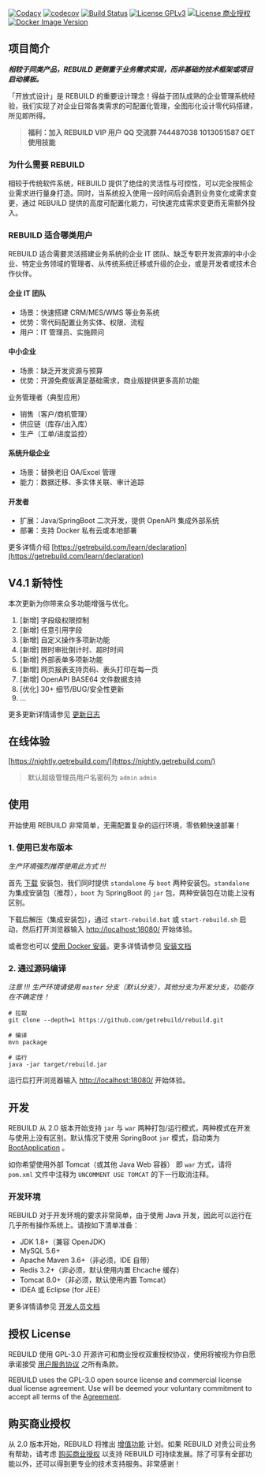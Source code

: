 [![Codacy](https://api.codacy.com/project/badge/Grade/599a0a3e46f84e6bbc29e8fbe4632860)](https://www.codacy.com/app/getrebuild/rebuild)
[![codecov](https://codecov.io/gh/getrebuild/rebuild/branch/master/graph/badge.svg)](https://codecov.io/gh/getrebuild/rebuild)
[![Build Status](https://travis-ci.com/getrebuild/rebuild.svg?branch=master)](https://travis-ci.com/getrebuild/rebuild)
[![License GPLv3](https://img.shields.io/github/license/getrebuild/rebuild.svg)](https://getrebuild.com/legal/service-terms)
[![License 商业授权](https://img.shields.io/badge/license-%E5%95%86%E4%B8%9A%E6%8E%88%E6%9D%83-red.svg)](https://getrebuild.com/legal/service-terms)
[![Docker Image Version](https://img.shields.io/docker/v/getrebuild/rebuild?label=Docker%20Image)](https://www.getrebuild.com/learn/install-use-docker)

## 项目简介

**_相较于同类产品，REBUILD 更侧重于业务需求实现，而非基础的技术框架或项目启动模板。_**

「开放式设计」是 REBUILD 的重要设计理念！得益于团队成熟的企业管理系统经验，我们实现了对企业日常各类需求的可配置化管理，全图形化设计零代码搭建，所见即所得。

> **福利：加入 REBUILD VIP 用户 QQ 交流群 744487038 1013051587 GET 使用技能**

### 为什么需要 REBUILD

相较于传统软件系统，REBUILD 提供了绝佳的灵活性与可控性，可以完全按照企业需求进行量身打造。同时，当系统投入使用一段时间后会遇到业务变化或需求变更，通过 REBUILD 提供的高度可配置化能力，可快速完成需求变更而无需额外投入。

### REBUILD 适合哪类用户

REBUILD 适合需要灵活搭建业务系统的企业 IT 团队、缺乏专职开发资源的中小企业、特定业务领域的管理者、从传统系统迁移或升级的企业，或是开发者或技术合作伙伴。

#### 企业 IT 团队

- 场景：快速搭建 CRM/MES/WMS 等业务系统
- 优势：零代码配置业务实体、权限、流程
- 用户：IT 管理员、实施顾问

#### 中小企业

- 场景：缺乏开发资源与预算
- 优势：开源免费版满足基础需求，商业版提供更多高阶功能

业务管理者（典型应用）

- 销售（客户/商机管理）
- 供应链（库存/出入库）
- 生产（工单/进度监控）

#### 系统升级企业

- 场景：替换老旧 OA/Excel 管理
- 能力：数据迁移、多实体关联、审计追踪

#### 开发者

- 扩展：Java/SpringBoot 二次开发，提供 OpenAPI 集成外部系统
- 部署：支持 Docker 私有云或本地部署

更多详情介绍 [https://getrebuild.com/learn/declaration](https://getrebuild.com/learn/declaration)

## V4.1 新特性

本次更新为你带来众多功能增强与优化。

1. [新增] 字段级权限控制
2. [新增] 任意引用字段
3. [新增] 自定义操作多项新功能
4. [新增] 限时审批倒计时、超时时间
5. [新增] 外部表单多项新功能
6. [新增] 网页报表支持页码、表头打印在每一页
7. [新增] OpenAPI BASE64 文件数据支持
8. [优化] 30+ 细节/BUG/安全性更新
9. ...

更多更新详情请参见 [更新日志](https://getrebuild.com/docs/dev/changelog?v=4.1)

## 在线体验

[https://nightly.getrebuild.com/](https://nightly.getrebuild.com/)

> 默认超级管理员用户名密码为 `admin` `admin`

## 使用

开始使用 REBUILD 非常简单，无需配置复杂的运行环境，零依赖快速部署！

### 1. 使用已发布版本

_生产环境强烈推荐使用此方式 !!!_

首先 [下载](https://getrebuild.com/download) 安装包，我们同时提供 `standalone` 与 `boot` 两种安装包。`standalone` 为集成安装包（推荐），`boot` 为 SpringBoot 的 `jar` 包，两种安装包在功能上没有区别。

下载后解压（集成安装包），通过 `start-rebuild.bat` 或 `start-rebuild.sh` 启动，然后打开浏览器输入 [http://localhost:18080/](http://localhost:18080/) 开始体验。

或者您也可以 [使用 Docker 安装](https://getrebuild.com/learn/install-use-docker)。更多详情请参见 [安装文档](https://getrebuild.com/learn/install)

### 2. 通过源码编译

_注意 !!! 生产环境请使用 `master` 分支（默认分支），其他分支为开发分支，功能存在不确定性！_

```
# 拉取
git clone --depth=1 https://github.com/getrebuild/rebuild.git

# 编译
mvn package

# 运行
java -jar target/rebuild.jar
```

运行后打开浏览器输入 [http://localhost:18080/](http://localhost:18080/) 开始体验。

## 开发

REBUILD 从 2.0 版本开始支持 `jar` 与 `war` 两种打包/运行模式，两种模式在开发与使用上没有区别。默认情况下使用 SpringBoot `jar` 模式，启动类为 [BootApplication](https://github.com/getrebuild/rebuild/blob/master/src/main/java/com/rebuild/core/BootApplication.java) 。

如你希望使用外部 Tomcat（或其他 Java Web 容器） 即 `war` 方式，请将 `pom.xml` 文件中注释为 `UNCOMMENT USE TOMCAT` 的下一行取消注释。

### 开发环境

REBUILD 对于开发环境的要求非常简单，由于使用 Java 开发，因此可以运行在几乎所有操作系统上。请按如下清单准备：

- JDK 1.8+（兼容 OpenJDK）
- MySQL 5.6+
- Apache Maven 3.6+（非必须，IDE 自带）
- Redis 3.2+（非必须，默认使用内置 Ehcache 缓存）
- Tomcat 8.0+（非必须，默认使用内置 Tomcat）
- IDEA 或 Eclipse (for JEE)

更多详情请参见 [开发人员文档](https://getrebuild.com/docs/dev/)

## 授权 License

REBUILD 使用 GPL-3.0 开源许可和商业授权双重授权协议，使用将被视为你自愿承诺接受 [用户服务协议](https://getrebuild.com/legal/service-terms) 之所有条款。

REBUILD uses the GPL-3.0 open source license and commercial license dual license agreement. Use will be deemed your voluntary commitment to accept all terms of the [Agreement](https://getrebuild.com/legal/service-terms).

## 购买商业授权

从 2.0 版本开始，REBUILD 将推出 [增值功能](https://getrebuild.com/docs/rbv-features) 计划。如果 REBUILD 对贵公司业务有帮助，请考虑 [购买商业授权](https://getrebuild.com/#pricing-plans) 以支持 REBUILD 可持续发展。除了可享有全部功能以外，还可以得到更专业的技术支持服务。非常感谢！
